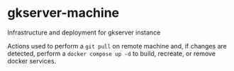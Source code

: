 # gkserver-machine
Infrastructure and deployment for gkserver instance

Actions used to perform a `git pull` on remote machine and, if changes are detected, perform a `docker compose up -d` to build, recreate, or remove docker services.